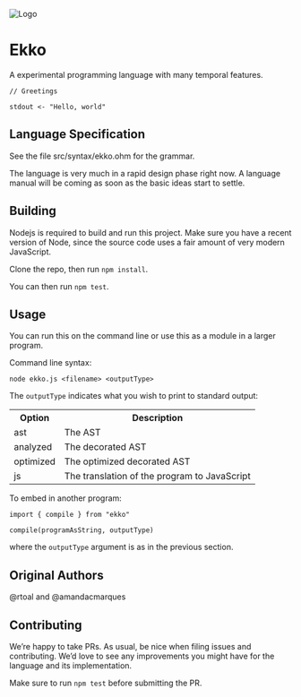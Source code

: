 ![Logo](https://raw.githubusercontent.com/rtoal/ekko/main/docs/logo.png)

# Ekko

A experimental programming language with many temporal features.

```
// Greetings

stdout <- "Hello, world"
```

## Language Specification

See the file src/syntax/ekko.ohm for the grammar.

The language is very much in a rapid design phase right now. A language manual will be coming as soon as the basic ideas start to settle.

## Building

Nodejs is required to build and run this project. Make sure you have a recent version of Node, since the source code uses a fair amount of very modern JavaScript.

Clone the repo, then run `npm install`.

You can then run `npm test`.

## Usage

You can run this on the command line or use this as a module in a larger program.

Command line syntax:

```
node ekko.js <filename> <outputType>
```

The `outputType` indicates what you wish to print to standard output:

<table>
<tr><th>Option</th><th>Description</th></tr>
<tr><td>ast</td><td>The AST</td></tr>
<tr><td>analyzed</td><td>The decorated AST</td></tr>
<tr><td>optimized</td><td>The optimized decorated AST</td></tr>
<tr><td>js</td><td>The translation of the program to JavaScript</td></tr>
</table>

To embed in another program:

```
import { compile } from "ekko"

compile(programAsString, outputType)
```

where the `outputType` argument is as in the previous section.

## Original Authors

@rtoal and @amandacmarques

## Contributing

We’re happy to take PRs. As usual, be nice when filing issues and contributing. We’d love to see any improvements you might have for the language and its implementation.

Make sure to run `npm test` before submitting the PR.
